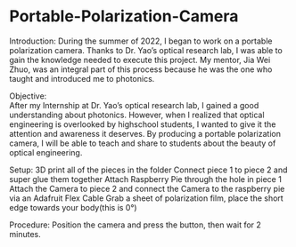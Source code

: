 # Portable-Polarization-Camera
Introduction:
During the summer of 2022, I began to work on a portable polarization camera. Thanks to Dr. Yao’s optical research lab, I was able to gain the knowledge needed to execute this project. My mentor, Jia Wei Zhuo, was an integral part of this process because he was the one who taught and introduced me to photonics.

Objective:	
After my Internship at Dr. Yao’s optical research lab, I gained a good understanding about photonics. However, when I realized that optical engineering is overlooked by highschool students, I wanted to give it the attention and awareness it deserves. By producing a portable polarization camera, I will be able to teach and share to students about the beauty of optical engineering.

Setup:
3D print all of the pieces in the folder
Connect piece 1 to piece 2 and super glue them together
Attach Raspberry Pie through the hole in piece 1
Attach the Camera to piece 2 and connect the Camera to the raspberry pie via an Adafruit Flex Cable
Grab a sheet of polarization film, place the short edge towards your body(this is 0°) 

Procedure:
Position the camera and press the button, then wait for 2 minutes.
